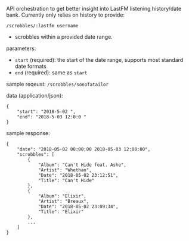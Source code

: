 API orchestration to get better insight into LastFM listening history/date bank.
Currently only relies on history to provide:

`/scrobbles/:lastfm username`
- scrobbles within a provided date range.

parameters:
- `start` (required): the start of the date range, supports most standard date formats
- `end` (required): same as `start`

sample reqeust:
`/scrobbles/sonofatailor`

data (application/json):
```
{
	"start": "2018-5-02 ",
	"end": "2018-5-03 12:0:0 "
}
```

sample response:
```
{
    "date": "2018-05-02 00:00:00 2018-05-03 12:00:00",
    "scrobbles": [
        {
            "Album": "Can't Hide feat. Ashe",
            "Artist": "Whethan",
            "Date": "2018-05-02 23:12:51",
            "Title": "Can't Hide"
        },
        {
            "Album": "Elixir",
            "Artist": "Breaux",
            "Date": "2018-05-02 23:09:34",
            "Title": "Elixir"
        },
        ...
    ]
}
```